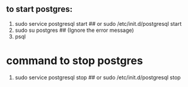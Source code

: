 ## to start postgres:

1. sudo service postgresql start ## or sudo /etc/init.d/postgresql start
2. sudo su postgres  ## (Ignore the error message)
3. psql

# command to stop postgres

1. sudo service postgresql stop ## or sudo /etc/init.d/postgresql stop

